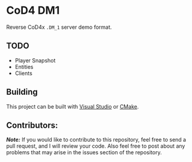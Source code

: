 # CoD4 DM1
Reverse CoD4x ``.DM_1`` server demo format.

## TODO
* Player Snapshot
* Entities
* Clients

## Building
This project can be built with [Visual Studio](https://visualstudio.microsoft.com/) or [CMake](https://cmake.org/).

## Contributors:
***Note:*** If you would like to contribute to this repository, feel free to send a pull request, and I will review your code. Also feel free to post about any problems that may arise in the issues section of the repository.
